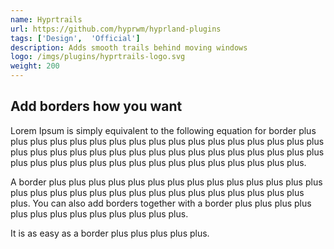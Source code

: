 ```yaml
---
name: Hyprtrails
url: https://github.com/hyprwm/hyprland-plugins
tags: ['Design',  'Official']
description: Adds smooth trails behind moving windows
logo: /imgs/plugins/hyprtrails-logo.svg
weight: 200
---
```


## Add borders how you want

Lorem Ipsum is simply equivalent to the following equation for border plus plus plus plus plus plus plus plus plus plus plus plus plus plus plus plus plus plus plus plus plus plus plus plus plus plus plus plus plus plus plus plus plus plus plus plus plus plus plus plus plus plus plus plus plus plus plus plus.

A border plus plus plus plus plus plus plus plus plus plus plus plus plus plus plus plus plus plus plus plus plus plus plus plus plus plus plus plus plus plus.
You can also add borders together with a border plus plus plus plus plus plus plus plus plus plus plus plus plus.

It is as easy as a border plus plus plus plus plus.
